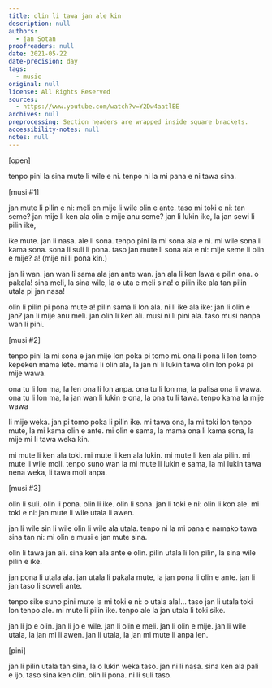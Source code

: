 ```yaml
---
title: olin li tawa jan ale kin
description: null
authors:
  - jan Sotan
proofreaders: null
date: 2021-05-22
date-precision: day
tags:
  - music
original: null
license: All Rights Reserved
sources:
  - https://www.youtube.com/watch?v=Y2Dw4aatlEE
archives: null
preprocessing: Section headers are wrapped inside square brackets.
accessibility-notes: null
notes: null
---
```


[open]

tenpo pini la sina mute li wile e ni. tenpo ni la mi pana e ni tawa sina.

[musi #1]

jan mute li pilin e ni: meli en mije li wile
olin e ante. taso mi toki e ni: tan seme?
jan mije li ken ala olin e mije anu seme?
jan li lukin ike, la jan sewi li pilin ike,

ike mute. jan li nasa. ale li sona. tenpo pini la
mi sona ala e ni. mi wile sona li kama sona.
sona li suli li pona. taso jan mute li sona ala
e ni: mije seme li olin e mije? a! (mije ni li pona kin.)

jan li wan. jan wan li sama ala jan ante wan.
jan ala li ken lawa e pilin ona. o pakala!
sina meli, la sina wile, la o uta e meli sina!
o pilin ike ala tan pilin utala pi jan nasa!

olin li pilin pi pona mute a! pilin sama li lon ala.
ni li ike ala ike: jan li olin e jan?
jan li mije anu meli. jan olin li ken ali.
musi ni li pini ala. taso musi nanpa wan li pini.

[musi #2]

tenpo pini la mi sona e jan mije lon
poka pi tomo mi. ona li pona li lon tomo
kepeken mama lete. mama li olin ala,
la jan ni li lukin tawa olin lon poka pi mije wawa.

ona tu li lon ma, la len ona li lon anpa.
ona tu li lon ma, la palisa ona li wawa.
ona tu li lon ma, la jan wan li lukin e ona,
la ona tu li tawa. tenpo kama la mije wawa

li mije weka. jan pi tomo poka li pilin ike.
mi tawa ona, la mi toki lon tenpo mute,
la mi kama olin e ante. mi olin e sama,
la mama ona li kama sona, la mije mi li tawa weka kin.

mi mute li ken ala toki. mi mute li ken ala lukin.
mi mute li ken ala pilin. mi mute li wile moli.
tenpo suno wan la mi mute li lukin e sama,
la mi lukin tawa nena weka, li tawa moli anpa.

[musi #3]

olin li suli. olin li pona.
olin li ike. olin li sona.
jan li toki e ni: olin li kon ale.
mi toki e ni: jan mute li wile utala li awen.

jan li wile sin li wile olin
li wile ala utala. tenpo ni
la mi pana e namako tawa sina
tan ni: mi olin e musi e jan mute sina.

olin li tawa jan ali.
sina ken ala ante e olin.
pilin utala li lon pilin,
la sina wile pilin e ike.

jan pona li utala ala.
jan utala li pakala mute,
la jan pona li olin e ante.
jan li jan taso li soweli ante.

tenpo sike suno pini mute la mi toki
e ni: o utala ala!... taso jan li utala toki
lon tenpo ale. mi mute li pilin ike.
tenpo ale la jan utala li toki sike.

jan li jo e olin. jan li jo e wile.
jan li olin e meli. jan li olin e mije.
jan li wile utala, la jan mi li awen.
jan li utala, la jan mi mute li anpa len.

[pini]

jan li pilin utala tan sina, la o lukin weka taso. jan ni li nasa. sina ken ala pali e ijo. taso sina ken olin. olin li pona. ni li suli taso.
